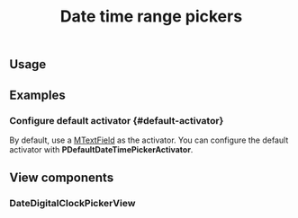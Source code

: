 ﻿---
title: Date time range pickers
tag: "Preset"
release: v1.11.0
related:
  - /blazor/components/date-pickers
  - /blazor/components/digital-clocks
  - /blazor/components/date-time-pickers
---

## Usage

<masa-example file="Examples.components.date_time_range_pickers.Picker"></masa-example>

## Examples

### Configure default activator {#default-activator}

By default, use a [MTextField](/blazor/components/text-fields) as the activator. You can configure the default activator with **PDefaultDateTimePickerActivator**.

<masa-example file="Examples.components.date_time_range_pickers.DefaultActivator"></masa-example>

## View components

### DateDigitalClockPickerView

<masa-example file="Examples.components.date_time_range_pickers.Default"></masa-example>
